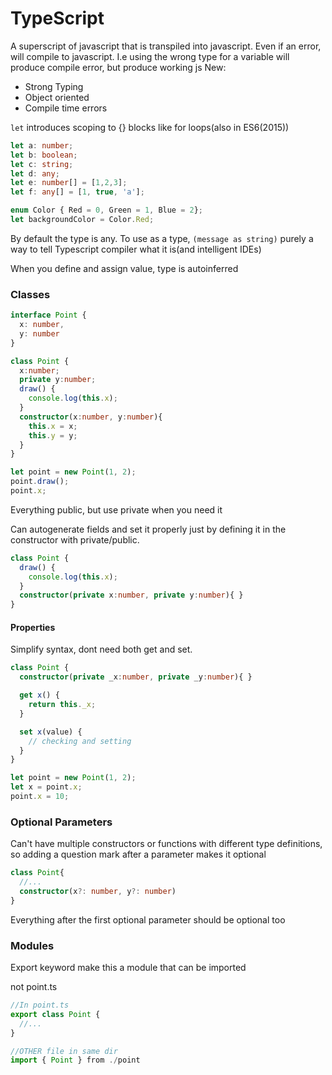# TypeScript
A superscript of javascript that is transpiled into javascript. Even if an error, will compile to javascript. I.e using the wrong type for a variable will produce compile error, but produce working js
New:

* Strong Typing
* Object oriented
* Compile time errors

`let` introduces scoping to {} blocks like for loops(also in ES6(2015))

```ts
let a: number;
let b: boolean;
let c: string;
let d: any;
let e: number[] = [1,2,3];
let f: any[] = [1, true, 'a'];

enum Color { Red = 0, Green = 1, Blue = 2};
let backgroundColor = Color.Red;
```

By default the type is any.
To use as a type, `(message as string)` purely a way to tell Typescript compiler what it is(and intelligent IDEs)

When you define and assign value, type is autoinferred

### Classes
```ts
interface Point {
  x: number,
  y: number
}

class Point {
  x:number;
  private y:number;
  draw() {
    console.log(this.x);
  }
  constructor(x:number, y:number){
    this.x = x;
    this.y = y;
  }
}

let point = new Point(1, 2);
point.draw();
point.x;
```
Everything public, but use private when you need it

Can autogenerate fields and set it properly just by defining it in the constructor with private/public.  
```ts
class Point {
  draw() {
    console.log(this.x);
  }
  constructor(private x:number, private y:number){ }
}
```


#### Properties
Simplify syntax, dont need both get and set.
```ts
class Point {
  constructor(private _x:number, private _y:number){ }

  get x() {
    return this._x;
  }

  set x(value) {
    // checking and setting
  }
}

let point = new Point(1, 2);
let x = point.x;
point.x = 10;
```


### Optional Parameters
Can't have multiple constructors or functions with different type definitions, so adding a question mark after a parameter makes it optional

```ts
class Point{
  //...
  constructor(x?: number, y?: number)
}
```

Everything after the first optional parameter should be optional too

### Modules
Export keyword make this a module that can be imported

not point.ts
```ts
//In point.ts
export class Point {
  //...
}

//OTHER file in same dir
import { Point } from ./point
```

